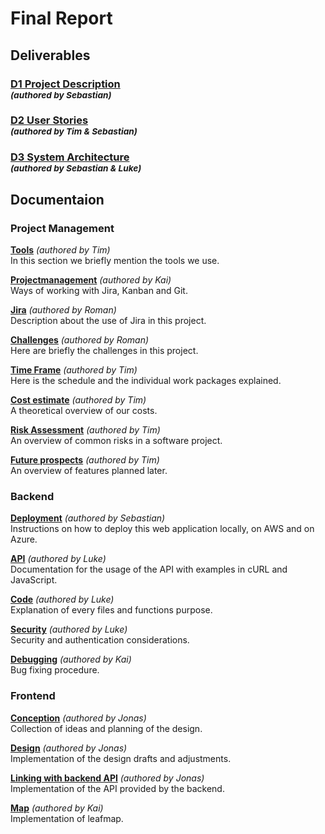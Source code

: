 # Final Report

## Deliverables
### [D1 Project Description](/deliverables/d1_project_description.md) <br><sup>*(authored by Sebastian)*<sup/>
### [D2 User Stories](/deliverables/d2_user_stories.md) <br><sup>*(authored by Tim & Sebastian)*<sup/>
### [D3 System Architecture](/deliverables/d3_system_architecture.md) <br><sup>*(authored by Sebastian & Luke)*<sup/>

## Documentaion
### Project Management
**[Tools](/deliverables/Tools.md)** *(authored by Tim)* <br>
In this section we briefly mention the tools we use.

**[Projectmanagement](/deliverables/projectmanagement.md)** *(authored by Kai)* <br>
Ways of working with Jira, Kanban and Git. 

**[Jira](/deliverables/Jira.md)** *(authored by Roman)* <br>
Description about the use of Jira in this project. 

**[Challenges](/deliverables/Challenges.md)** *(authored by Roman)* <br>
Here are briefly the challenges in this project. 

**[Time Frame](/deliverables/Time_Frame.md)** *(authored by Tim)* <br>
Here is the schedule and the individual work packages explained.

**[Cost estimate](/deliverables/Cost_estimate.md)** *(authored by Tim)* <br>
A theoretical overview of our costs. 

**[Risk Assessment](/deliverables/Risk_Assessment.md)** *(authored by Tim)* <br>
An overview of common risks in a software project.

**[Future prospects](/deliverables/Future_prospects)** *(authored by Tim)* <br>
An overview of features planned later. 

### Backend
**[Deployment](/deliverables/deployment.md)** *(authored by Sebastian)* <br>
Instructions on how to deploy this web application locally, on AWS and on Azure. 

**[API](/deliverables/API_Documentation.md)** *(authored by Luke)* <br>
Documentation for the usage of the API with examples in cURL and JavaScript. 

**[Code](/deliverables/doc.md)** *(authored by Luke)* <br>
Explanation of every files and functions purpose. 

**[Security](/deliverables/security.md)** *(authored by Luke)* <br>
Security and authentication considerations. 

**[Debugging](/deliverables/debugging.md)** *(authored by Kai)* <br>
Bug fixing procedure.  

### Frontend
**[Conception](/deliverables/design_conception.md)** *(authored by Jonas)* <br>
Collection of ideas and planning of the design. 

**[Design](/deliverables/design.md)** *(authored by Jonas)* <br>
Implementation of the design drafts and adjustments. 

**[Linking with backend API](/deliverables/link_api_frontend.md)** *(authored by Jonas)* <br>
Implementation of the API provided by the backend. 

**[Map](/deliverables/map.md)** *(authored by Kai)* <br>
Implementation of leafmap. 
